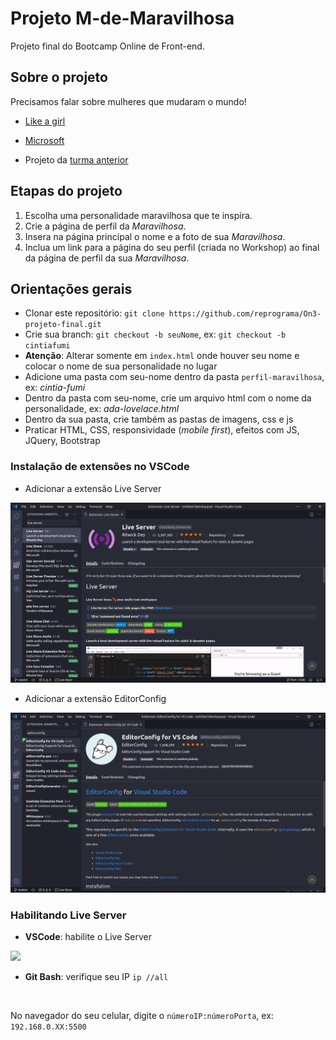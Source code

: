 # Projeto M-de-Maravilhosa

Projeto final do Bootcamp Online de Front-end.

## Sobre o projeto

Precisamos falar sobre mulheres que mudaram o mundo!

- [Like a girl](https://youtu.be/XjJQBjWYDTs)
- [Microsoft](https://youtu.be/tNqSzUdYazw)

- Projeto da [turma anterior](https://reprograma.github.io/CursoOnline-Aula8-Projeto/)

## Etapas do projeto

1. Escolha uma personalidade maravilhosa que te inspira.
2. Crie a página de perfil da _Maravilhosa_.
3. Insera na página principal o nome e a foto de sua _Maravilhosa_.
4. Inclua um link para a página do seu perfil (criada no Workshop) ao final da página de perfil da sua _Maravilhosa_.

## Orientações gerais

- Clonar este repositório: `git clone https://github.com/reprograma/On3-projeto-final.git`
- Crie sua branch: `git checkout -b seuNome`, ex: `git checkout -b cintiafumi`
- **Atenção**: Alterar somente em `index.html` onde houver seu nome e colocar o nome de sua personalidade no lugar
- Adicione uma pasta com seu-nome dentro da pasta `perfil-maravilhosa`, ex: _cintia-fumi_
- Dentro da pasta com seu-nome, crie um arquivo html com o nome da personalidade, ex: _ada-lovelace.html_
- Dentro da sua pasta, crie também as pastas de imagens, css e js
- Praticar HTML, CSS, responsividade (_mobile first_), efeitos com JS, JQuery, Bootstrap

### Instalação de extensões no VSCode

- Adicionar a extensão Live Server

<img src='./img/live-server.png' alt='Live Server extension' />

- Adicionar a extensão EditorConfig

<img src='./img/editorconfig.png' alt='EditorConfig extension' />

### Habilitando Live Server

- **VSCode**: habilite o Live Server

<img src='.img/go-live.png'>

- **Git Bash**: verifique seu IP `ip //all`

<img>

No navegador do seu celular, digite o `númeroIP:númeroPorta`, ex: `192.168.0.XX:5500`
